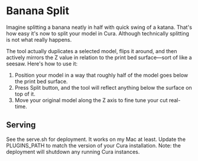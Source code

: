 Banana Split
=================

Imagine splitting a banana neatly in half with quick swing of a katana. That's how easy it's now to split your model in Cura. Although technically splitting is not what really happens.

The tool actually duplicates a selected model, flips it around, and then actively mirrors the Z value in relation to the print bed surface—sort of like a seesaw. Here's how to use it:

1. Position your model in a way that roughly half of the model goes below the print bed surface.
2. Press Split button, and the tool will reflect anything below the surface on top of it.
3. Move your original model along the Z axis to fine tune your cut real-time.

Serving
---------

See the serve.sh for deployment. It works on my Mac at least. Update the PLUGINS_PATH to match the version of your Cura installation. Note: the deployment will shutdown any running Cura instances.
